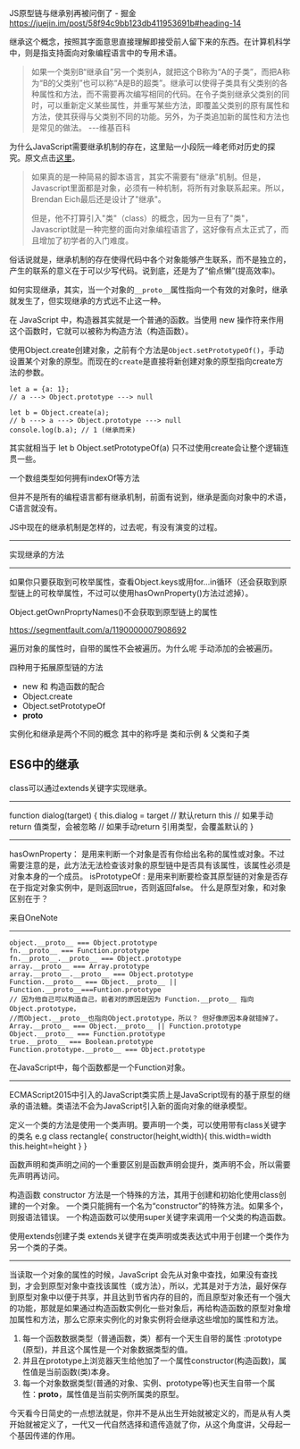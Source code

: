JS原型链与继承别再被问倒了 - 掘金
https://juejin.im/post/58f94c9bb123db411953691b#heading-14

继承这个概念，按照其字面意思直接理解即接受前人留下来的东西。在计算机科学中，则是指支持面向对象编程语言中的专用术语。

> 如果一个类别B“继承自”另一个类别A，就把这个B称为“A的子类”，而把A称为“B的父类别”也可以称“A是B的超类”。继承可以使得子类具有父类别的各种属性和方法，而不需要再次编写相同的代码。在令子类别继承父类别的同时，可以重新定义某些属性，并重写某些方法，即覆盖父类别的原有属性和方法，使其获得与父类别不同的功能。另外，为子类追加新的属性和方法也是常见的做法。 ---维基百科

为什么JavaScript需要继承机制的存在，这里贴一小段阮一峰老师对历史的探究。原文点击[这里](http://www.ruanyifeng.com/blog/2011/06/designing_ideas_of_inheritance_mechanism_in_javascript.html)。
> 如果真的是一种简易的脚本语言，其实不需要有"继承"机制。但是，Javascript里面都是对象，必须有一种机制，将所有对象联系起来。所以，Brendan Eich最后还是设计了"继承"。
>
> 但是，他不打算引入"类"（class）的概念，因为一旦有了"类"，Javascript就是一种完整的面向对象编程语言了，这好像有点太正式了，而且增加了初学者的入门难度。

俗话说就是，继承机制的存在使得代码中各个对象能够产生联系，而不是独立的，产生的联系的意义在于可以少写代码。说到底，还是为了“偷点懒”(提高效率)。


如何实现继承，其实，当一个对象的`__proto__`属性指向一个有效的对象时，继承就发生了，但实现继承的方式远不止这一种。

在 JavaScript 中，构造器其实就是一个普通的函数。当使用 new 操作符来作用这个函数时，它就可以被称为构造方法（构造函数）。

使用Object.create创建对象，之前有个方法是`Object.setPrototypeOf()`，手动设置某个对象的原型。而现在的`create`是直接将新创建对象的原型指向create方法的参数。
```
let a = {a: 1}; 
// a ---> Object.prototype ---> null

let b = Object.create(a);
// b ---> a ---> Object.prototype ---> null
console.log(b.a); // 1 (继承而来)
```

其实就相当于
let b
Object.setPrototypeOf(a)
只不过使用create会让整个逻辑连贯一些。




一个数组类型如何拥有indexOf等方法

但并不是所有的编程语言都有继承机制，前面有说到，继承是面向对象中的术语，C语言就没有。


JS中现在的继承机制是怎样的，过去呢，有没有演变的过程。   

---

实现继承的方法

---

如果你只要获取到可枚举属性，查看Object.keys或用for...in循环（还会获取到原型链上的可枚举属性，不过可以使用hasOwnProperty()方法过滤掉）。

Object.getOwnProprtyNames()不会获取到原型链上的属性

https://segmentfault.com/a/1190000007908692

遍历对象的属性时，自带的属性不会被遍历。为什么呢
手动添加的会被遍历。

四种用于拓展原型链的方法
- new 和 构造函数的配合
- Object.create
- Object.setPrototypeOf
- __proto__


实例化和继承是两个不同的概念
其中的称呼是  类和示例 & 父类和子类



## ES6中的继承
class可以通过extends关键字实现继承。

---
function dialog(target) {
    this.dialog = target
    // 默认return this
    // 如果手动return 值类型，会被忽略
    // 如果手动return 引用类型，会覆盖默认的
}

--- 
hasOwnProperty： 是用来判断一个对象是否有你给出名称的属性或对象。不过需要注意的是，此方法无法检查该对象的原型链中是否具有该属性，该属性必须是对象本身的一个成员。
isPrototypeOf : 是用来判断要检查其原型链的对象是否存在于指定对象实例中，是则返回true，否则返回false。
什么是原型对象，和对象区别在于？

来自OneNote

---
```
object.__proto__ === Object.prototype
fn.__proto__ === Function.prototype
fn.__proto__.__proto__ === Object.prototype
array.__proto__ === Array.prototype
array.__proto__.__proto__ === Object.prototype
Function.__proto__ === Object.__proto__ || Function.__proto__===Funtion.prototype
// 因为他自己可以构造自己，前者对的原因是因为 Function.__proto__ 指向 Object.prototype，
//而Object.__proto__也指向Object.prototype，所以？ 但好像原因本身就错掉了。
Array.__proto__ === Object.__proto__ || Function.prototype
Object.__proto__ === Function.prototype
true.__proto__ === Boolean.prototype
Function.prototype.__proto__ === Object.prototype
```

在JavaScript中，每个函数都是一个Function对象。

--- 
ECMAScript2015中引入的JavaScript类实质上是JavaScript现有的基于原型的继承的语法糖。类语法不会为JavaScript引入新的面向对象的继承模型。

定义一个类的方法是使用一个类声明。要声明一个类，可以使用带有class关键字的类名
e.g
	class rectangle{
		constructor(height,width){
			this.width=width
			this.height=height
		}
	}

函数声明和类声明之间的一个重要区别是函数声明会提升，类声明不会，所以需要先声明再访问。

构造函数
constructor 方法是一个特殊的方法，其用于创建和初始化使用class创建的一个对象。
一个类只能拥有一个名为“constructor”的特殊方法。如果多个，则报语法错误。
一个构造函数可以使用super关键字来调用一个父类的构造函数。

使用extends创建子类
extends关键字在类声明或类表达式中用于创建一个类作为另一个类的子类。

---
当读取一个对象的属性的时候，JavaScript 会先从对象中查找，如果没有查找到，才会到原型对象中查找该属性（或方法），所以，尤其是对于方法，最好保存到原型对象中以便于共享，并且达到节省内存的目的，而且原型对象还有一个强大的功能，那就是如果通过构造函数实例化一些对象后，再给构造函数的原型对象增加属性和方法，那么它原来实例化的对象实例将会继承这些增加的属性和方法。



1. 每一个函数数据类型（普通函数，类）都有一个天生自带的属性 :prototype (原型)，并且这个属性是一个对象数据类型的值。
2. 并且在prototype上浏览器天生给他加了一个属性constructor(构造函数)，属性值是当前函数(类)本身。
3. 每一个对象数据类型(普通的对象、实例、prototype等)也天生自带一个属性：__proto__，属性值是当前实例所属类的原型。

今天看今日简史的一点想法就是，你并不是从出生开始就被定义的，而是从有人类开始就被定义了，一代又一代自然选择和遗传造就了你，从这个角度讲，父母起一个基因传递的作用。